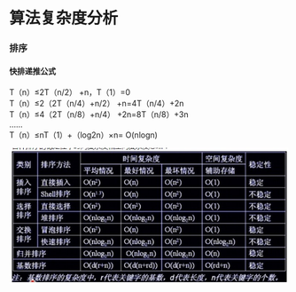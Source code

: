 # 算法复杂度分析

### 排序

#### 快排递推公式

T（n）≤2T（n/2） +n，T（1）=0  
T（n）≤2（2T（n/4）+n/2） +n=4T（n/4）+2n  
T（n）≤4（2T（n/8）+n/4） +2n=8T（n/8）+3n  
……  
T（n）≤nT（1）+（log2n）×n= O\(nlogn\)

![](../.gitbook/assets/image%20%2828%29.png)


